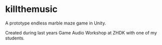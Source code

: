 # killthemusic
A prototype endless marble maze game in Unity.

Created during last years Game Audio Workshop at ZHDK with one of my students.
